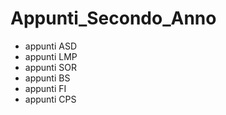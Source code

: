 # Appunti_Secondo_Anno

* appunti ASD
* appunti LMP
* appunti SOR
* appunti BS
* appunti FI
* appunti CPS


